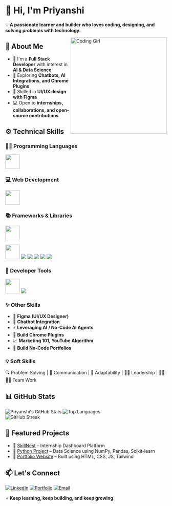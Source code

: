 # 👋 Hi, I'm Priyanshi   

💡 **A passionate learner and builder who loves coding, designing, and solving problems with technology.**  

<img align="right" alt="Coding Girl" width="300" src="https://media.giphy.com/media/L8K62iTDkzGX6/giphy.gif">


## 🚀 About Me  
- 🌱 I'm a **Full Stack Developer** with interest in **AI & Data Science**  
- 🔐 Exploring **Chatbots, AI Integrations, and Chrome Plugins**  
- 🎨 Skilled in **UI/UX design with Figma**  
- 💻 Open to **internships, collaborations, and open-source contributions**  


## ⚙️ Technical Skills  

### 👩‍💻 Programming Languages  
<p>
  <img src="https://skillicons.dev/icons?i=python,java,cpp,c" height="45"/>
</p>  

### 💻 Web Development  
<p>
  <img src="https://skillicons.dev/icons?i=html,css,javascript,mysql,mongodb" height="45"/>
</p>  

### 📚 Frameworks & Libraries  
<p>
  <img src="https://skillicons.dev/icons?i=nodejs,express,django,flask,bootstrap" height="45"/>  
</p>  
<p>
  <img src="https://skillicons.dev/icons?i=tailwind" height="45"/>  
  <img src="https://img.shields.io/badge/NumPy-013243?style=for-the-badge&logo=numpy&logoColor=white"/>  
  <img src="https://img.shields.io/badge/Pandas-150458?style=for-the-badge&logo=pandas&logoColor=white"/>  
  <img src="https://img.shields.io/badge/Scikit--Learn-F7931E?style=for-the-badge&logo=scikit-learn&logoColor=white"/>  
  <img src="https://img.shields.io/badge/TensorFlow-FF6F00?style=for-the-badge&logo=tensorflow&logoColor=white"/>  
  <img src="https://img.shields.io/badge/Matplotlib-11557c?style=for-the-badge&logo=plotly&logoColor=white"/>  
</p>  

### 🔧 Developer Tools  
<p>
  <img src="https://skillicons.dev/icons?i=git,github,vscode,idea" height="45"/>
  <img src="https://img.shields.io/badge/MongoDB%20Atlas-47A248?style=for-the-badge&logo=mongodb&logoColor=white"/>
</p>  

### ✨ Other Skills  
- 🎨 **Figma (UI/UX Designer)**  
- 📨 **Chatbot Integration**  
- ⚡ **Leveraging AI / No-Code AI Agents**  
- 🔌 **Build Chrome Plugins**  
- 📈 **Marketing 101, YouTube Algorithm**  
- 📔 **Build No-Code Portfolios**  

### 💡 Soft Skills 
🔍 Problem Solving | 💬 Communication | 🌱 Adaptability | 👩‍💼 Leadership | 👩‍💻👨‍💻 Team Work  


## 📊 GitHub Stats  

![Priyanshi's GitHub Stats](https://github-readme-stats.vercel.app/api?username=priyanshiraghav07&show_icons=true&theme=tokyonight&hide_border=true)  ![Top Languages](https://github-readme-stats.vercel.app/api/top-langs/?username=priyanshiraghav07&layout=compact&theme=tokyonight&hide_border=true)  
![GitHub Streak](https://github-readme-streak-stats.herokuapp.com/?user=priyanshiraghav07&theme=tokyonight&hide_border=true)  


## 📌 Featured Projects  
- 📁 [SkillNest](#) – Internship Dashboard Platform  
- 📂 [Python Project](#) – Data Science using NumPy, Pandas, Scikit-learn  
- 📁 [Portfolio Website](#) – Built using HTML, CSS, JS, Tailwind  


## 📫 Let's Connect  

[![LinkedIn](https://img.shields.io/badge/LinkedIn-0077B5?style=for-the-badge&logo=linkedin&logoColor=white)](www.linkedin.com/in/priyanshi-raghav-947011318) [![Portfolio](https://img.shields.io/badge/Portfolio-FF5722?style=for-the-badge&logo=google-chrome&logoColor=white)](#)  [![Email](https://img.shields.io/badge/Email-D14836?style=for-the-badge&logo=gmail&logoColor=white)](mailto:raghavpriyanshi007@gmail.com)  


⭐ **Keep learning, keep building, and keep growing.**  


  
